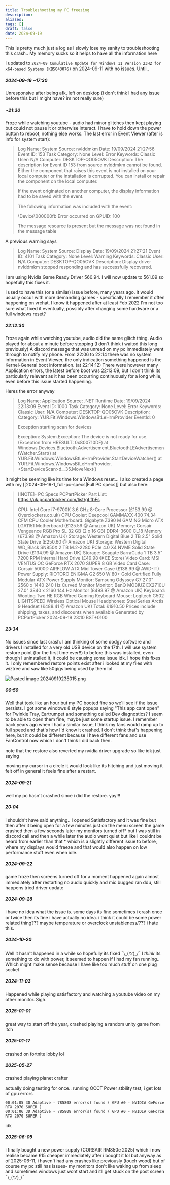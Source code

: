 ```yaml
---
title: Troubleshooting my PC freezing
description: 
aliases: 
tags: []
draft: false
date: 2024-09-19
---
```

This is pretty much just a log as I slowly lose my sanity to troubleshooting this crash..
My memory sucks so it helps to have all the information here


I updated to `2024-09 Cumulative Update for Windows 11 Version 23H2 for x64-based Systems (KB5043076)` on 2024-09-11 with no issues. Until..
##### 2024-09-19 ~17:30
Unresponsive after being afk, left on desktop
(i don't think I had any issue before this but I might have? im not really sure)
##### ~21:30
Froze while watching youtube - audio had minor glitches then kept playing but could not pause it or otherwise interact. I have to hold down the power button to reboot, nothing else works.
The last error in Event Viewer (after is info for system start):
> Log Name:      System
> Source:        nvlddmkm
> Date:          19/09/2024 21:27:56
> Event ID:      153
> Task Category: None
> Level:         Error
> Keywords:      Classic
> User:          N/A
> Computer:      DESKTOP-QO05OVK
> Description:
> The description for Event ID 153 from source nvlddmkm cannot be found. Either the component that raises this event is not installed on your local computer or the installation is corrupted. You can install or repair the component on the local computer.
> 
> If the event originated on another computer, the display information had to be saved with the event.
> 
> The following information was included with the event: 
> 
> \Device\000000fb
> Error occurred on GPUID: 100
> 
> The message resource is present but the message was not found in the message table

A previous warning says
> Log Name:      System
> Source:        Display
> Date:          19/09/2024 21:27:21
> Event ID:      4101
> Task Category: None
> Level:         Warning
> Keywords:      Classic
> User:          N/A
> Computer:      DESKTOP-QO05OVK
> Description:
> Display driver nvlddmkm stopped responding and has successfully recovered.

I am using Nvidia Game Ready Driver 560.94. I will now update to 561.09 so hopefully this fixes it.

I used to have this (or a similar) issue before, many years ago. It would usually occur with more demanding games - specifically I remember it often happening on vrchat. I know it happened after at least Feb 2022
I'm not too sure what fixed it eventually, possibly after changing some hardware or a full windows reset?

##### 22:12:30
Froze again while watching youtube, audio did the same glitch thing.
Audio played for about a minute before stopping (I don't think i waited this long previously)
A discord message that was unread on my pc immediately went through to notify my phone.
From 22:06 to 22:14 there was no system information in Event Viewer, the only indication something happened is the Kernel-General boot information. (at 22:14:12)
There were however many Application errors, the latest before boot was 22:13:09, but I don't think its particularly relevant as it has been occurring continuously for a long while, even before this issue started happening. 

Heres the error anyway
> Log Name:      Application
> Source:        .NET Runtime
> Date:          19/09/2024 22:13:09
> Event ID:      1000
> Task Category: None
> Level:         Error
> Keywords:      Classic
> User:          N/A
> Computer:      DESKTOP-QO05OVK
> Description:
> Category: YUR.Fit.Windows.WindowsBtLeHrmProvider
> EventId: 0
> 
> Exception starting scan for devices
> 
> Exception: 
> System.Exception: The device is not ready for use. (Exception from HRESULT: 0x800710DF)
>    at Windows.Devices.Bluetooth.Advertisement.BluetoothLEAdvertisementWatcher.Start()
>    at YUR.Fit.Windows.WindowsBtLeHrmProvider.StartDeviceWatcher()
>    at YUR.Fit.Windows.WindowsBtLeHrmProvider.\<StartDeviceScan>d__35.MoveNext()

It might be seeming like its time for a Windows reset...
I also created a page with my [[2024-09-19-1_full-pc-specs|Full PC specs]]
but also here:
> [!NOTE]- PC Specs
> PCPartPicker Part List: https://uk.pcpartpicker.com/list/gLfbFs
> 
> CPU: Intel Core i7-9700K 3.6 GHz 8-Core Processor  (£153.99 @ Overclockers.co.uk) 
> CPU Cooler: Deepcool GAMMAXX 400 74.34 CFM CPU Cooler 
> Motherboard: Gigabyte Z390 M GAMING Micro ATX LGA1151 Motherboard  (£125.59 @ Amazon UK) 
> Memory: Corsair Vengeance RGB Pro SL 32 GB (2 x 16 GB) DDR4-3600 CL18 Memory  (£73.98 @ Amazon UK) 
> Storage: Western Digital Blue 2 TB 2.5" Solid State Drive  (£250.60 @ Amazon UK) 
> Storage: Western Digital WD_Black SN850X 2 TB M.2-2280 PCIe 4.0 X4 NVME Solid State Drive  (£134.99 @ Amazon UK) 
> Storage: Seagate BarraCuda 1 TB 3.5" 7200 RPM Internal Hard Drive  (£49.98 @ EE Store) 
> Video Card: MSI VENTUS OC GeForce RTX 2070 SUPER 8 GB Video Card 
> Case: Corsair 5000D AIRFLOW ATX Mid Tower Case  (£138.99 @ AWD-IT) 
> Power Supply: RIOTORO ENIGMA G2 650 W 80+ Gold Certified Fully Modular ATX Power Supply 
> Monitor: Samsung Odyssey G7 27.0" 2560 x 1440 240 Hz Curved Monitor 
> Monitor: BenQ MOBIUZ EX2710U 27.0" 3840 x 2160 144 Hz Monitor  (£493.97 @ Amazon UK) 
> Keyboard: Wooting Two HE RGB Wired Gaming Keyboard 
> Mouse: Logitech G502 LIGHTSPEED Wireless Optical Mouse 
> Headphones: SteelSeries Arctis 9  Headset  (£488.41 @ Amazon UK) 
> Total: £1910.50
> Prices include shipping, taxes, and discounts when available
> Generated by PCPartPicker 2024-09-19 23:10 BST+0100


##### 23:34
No issues since last crash. I am thinking of some dodgy software and drivers I installed for a very old USB device on the 17th. I will use system restore point (for the first time ever!!) to before this was installed, even though I uninstalled it, it could be causing some issue idk. I hope this fixes it.
I only remembered restore points exist after i looked at my files with wiztree and saw like 50gigs being used by them lol

![Pasted image 20240919235015.png](Attachments/Pasted%20image%2020240919235015.png)

##### 00:59
Well that took like an hour but my PC booted fine so we'll see if the issue persists.
I got some windows 8 style popups saying "This app cant open" for Twinkle Tray, Eartrumpet and something called Dev diagnostics? I seem to be able to open them fine, maybe just some startup issue.
I remember back years ago when I had a similar issue, I think my fans would ramp up to full speed and that's how I'd know it crashed. I don't think that's happening here, but it could be different because I have different fans and use FanControl now which I don't think I did back then.

note that the restore also reverted my nvidia driver upgrade so like idk just saying

moving my cursor in a circle it would look like its hitching and just moving it felt off in general
it feels fine after a restart.


##### 2024-09-21
well my pc hasn't crashed since i did the restore. yay!!!


##### 20:04
i shouldn't have said anything..
I opened Satisfactory and it was fine but then after it being open for a few minutes just on the menu screen the game crashed then a few seconds later my monitors turned off* but I was still in discord call and then a while later the audio went quiet but like i couldnt be heard from earlier than that
\* which is a slightly different issue to before, where my displays would freeze and that would also happen on low performance stuff even when idle.

##### 2024-09-22
game froze then screens turned off for a moment
happened again almost immediately after restarting
no audio quickly and mic bugged
ran ddu, still happens
tried driver update

##### 2024-09-28
i have no idea what the issue is. some days its fine sometimes i crash once or twice then its fine i have actually no idea. i think it could be some power related thing??? maybe temperature or overclock unstableness/??? i hate this.

##### 2024-10-20
Well it hasn't happened in a while so hopefully its fixed ¯\\\_(ツ)\_/¯
I *think* its something to do with power, it seemed to happen if I had my fan running..
Which might make sense because I have like too much stuff on one plug socket

##### 2024-11-03
Happened while playing satisfactory and watching a youtube video on my other monitor. Sigh.

##### 2025-01-01
great way to start off the year, crashed playing a random unity game from itch 


##### 2025-01-17
crashed on fortnite lobby lol



##### 2025-05-27
crashed playing planet crafter

actually doing testing for once..
running OCCT Power stbility test, i get lots of gpu errors
```
00:01:05 3D Adaptive - 785808 error(s) found ( GPU #0 - NVIDIA GeForce RTX 2070 SUPER )
00:01:06 3D Adaptive - 785808 error(s) found ( GPU #0 - NVIDIA GeForce RTX 2070 SUPER )
```
idk


##### 2025-06-05
i finally bought a new power supply (CORSAIR RM850e 2025)
which i now realise became £15 cheaper immediately after i bought it lol
but anyway as of 2025-06-11, i haven't had any crashes like previously (touch wood)
but of course my pc still has issues- 
my monitors don't like waking up from sleep
and sometimes windows just wont start and itll get stuck on the post screen
¯\\\_(ツ)\_/¯